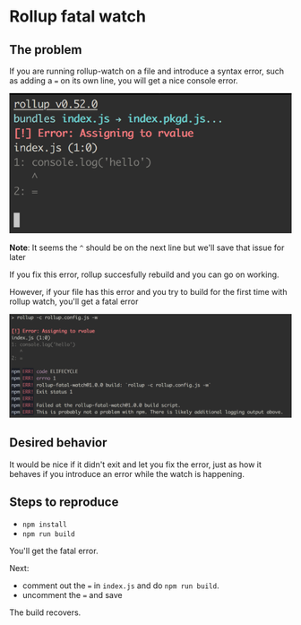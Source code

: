 Rollup fatal watch
===

## The problem

If you are running rollup-watch on a file and introduce a syntax error, such as adding a `=` on its own line, you will get a nice console error.

![](img/error.png)

**Note**: It seems the `^` should be on the next line but we'll save that issue for later

If you fix this error, rollup succesfully rebuild and you can go on working.

However, if your file has this error and you try to build for the first time with rollup watch, you'll get a fatal error

![](img/fatal-error.png)

## Desired behavior

It would be nice if it didn't exit and let you fix the error, just as how it behaves if you introduce an error while the watch is happening.

## Steps to reproduce

* `npm install`
* `npm run build`

You'll get the fatal error.

Next:

* comment out the `=` in `index.js` and do `npm run build`.
* uncomment the `=` and save

The build recovers.
